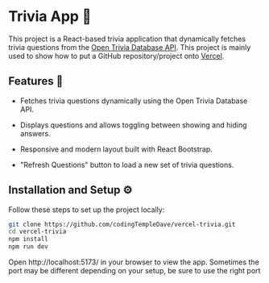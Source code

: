 Trivia App 🎉
==================

This project is a React-based trivia application that dynamically fetches trivia questions from the [Open Trivia Database API](https://opentdb.com/). 
This project is mainly used to show how to put a GitHub repository/project onto [Vercel](https://vercel.com/).

Features 🚀
-----------

*   Fetches trivia questions dynamically using the Open Trivia Database API.
    
*   Displays questions and allows toggling between showing and hiding answers.
    
*   Responsive and modern layout built with React Bootstrap.
    
*   "Refresh Questions" button to load a new set of trivia questions.    


Installation and Setup ⚙️
-------------------------

Follow these steps to set up the project locally:

```bash
git clone https://github.com/codingTempleDave/vercel-trivia.git
cd vercel-trivia
npm install
npm run dev
```

Open http://localhost:5173/ in your browser to view the app.
Sometimes the port may be different depending on your setup, be sure to use the right port
